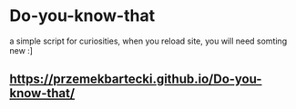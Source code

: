 # Do-you-know-that
a simple script for curiosities, when you reload site, you will need somting new :]
## https://przemekbartecki.github.io/Do-you-know-that/
